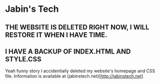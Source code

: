 # Jabin's Tech
## THE WEBSITE IS DELETED RIGHT NOW, I WILL RESTORE IT WHEN I HAVE TIME.
## I HAVE A BACKUP OF INDEX.HTML AND STYLE.CSS
Yeah funny story I accidentially deleted my website's homepage and CSS file. Information is available at (jabinstech.net)[http://jabinstech.net]
